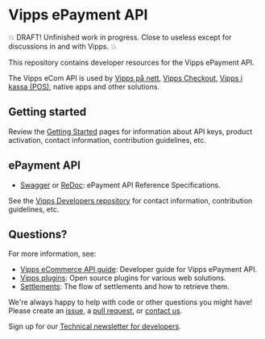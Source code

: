 <!-- START_METADATA
---
title: Introduction
sidebar_position: 1
---
END_METADATA -->

# Vipps ePayment API

💥 DRAFT! Unfinished work in progress. Close to useless except for discussions in and with Vipps. 💥

This repository contains developer resources for the Vipps ePayment API.

The Vipps eCom API is used by
[Vipps på nett](https://vipps.no/produkter-og-tjenester/bedrift/ta-betalt-paa-nett/ta-betalt-paa-nett/),
[Vipps Checkout](https://vipps.no/produkter-og-tjenester/bedrift/ta-betalt-paa-nett/vipps-checkout/),
[Vipps i kassa (POS)](https://vipps.no/produkter-og-tjenester/bedrift/ta-betalt-i-butikk/vipps-i-kassa/),
native apps and other solutions.

## Getting started

Review the [Getting Started](https://github.com/vippsas/vipps-developers/blob/master/vipps-getting-started.md) pages for information about API keys, product activation, contact information, contribution guidelines, etc.

## ePayment API

<!--
* [Vipps ePayment API guide](vipps-epayment-api.md): Developer guide for Vipps ePayment API.
* [Vipps ePayment API Checklist](vipps-epayment-api-checklist.md): For direct and POS integrations.
-->
* [Swagger](https://vippsas.github.io/vipps-epayment-api/) or [ReDoc](https://vippsas.github.io/vipps-epayment-api/redoc.html): ePayment API Reference Specifications.

See the [Vipps Developers repository](https://github.com/vippsas/vipps-developers)
for contact information, contribution guidelines, etc.

## Questions?

For more information, see:

* [Vipps eCommerce API guide](./docs/api/Getting-Started.md): Developer guide for Vipps ePayment API.
* [Vipps plugins](https://github.com/vippsas/vipps-plugins): Open source plugins for various web solutions.
* [Settlements](https://github.com/vippsas/vipps-developers/tree/master/settlements): The flow of settlements and how to retrieve them.

<!-- * [Frequently Asked Questions](vipps-epayment-api-faq.md): Questions and answers. -->

We're always happy to help with code or other questions you might have!
Please create an [issue](https://github.com/vippsas/vipps-epayment-api/issues),
a [pull request](https://github.com/vippsas/vipps-epayment-api/pulls),
or [contact us](https://github.com/vippsas/vipps-developers/blob/master/contact.md).

Sign up for our [Technical newsletter for developers](https://github.com/vippsas/vipps-developers/tree/master/newsletters).
